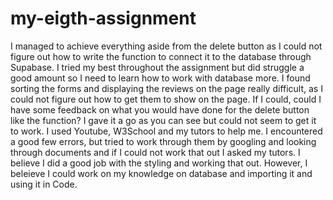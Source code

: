 # my-eigth-assignment
I managed to achieve everything aside from the delete button as I could not figure out how to write the function to connect it to the database through Supabase. I tried my best throughout the assignment but did struggle a good amount so I need to learn how to work with database more. I found sorting the forms and displaying the reviews on the page really difficult, as I could not figure out how to get them to show on the page. If I could, could I have some feedback on what you would have done for the delete button like the function? I gave it a go as you can see but could not seem to get it to work. I used Youtube, W3School and my tutors to help me. I encountered a good few errors, but tried to work through them by googling and looking through documents and if I could not work that out I asked my tutors. I believe I did a good job with the styling and working that out. However, I beleieve I could work on my knowledge on database and importing it and using it in Code.
